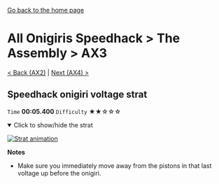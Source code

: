 [Go back to the home page](https://github.com/Doublevil/scbspeedrun)

# All Onigiris Speedhack > The Assembly > AX3

[< Back (AX2)](https://github.com/Doublevil/scbspeedrun/blob/main/levels/arb_sh/A/AX2.md) | [Next (AX4) >](https://github.com/Doublevil/scbspeedrun/blob/main/levels/arb_sh/A/AX4.md)

## Speedhack onigiri voltage strat

`Time` **00:05.400** `Difficulty` ★★☆☆☆
<details open>
  <summary>Click to show/hide the strat</summary>

  [![Strat animation](https://github.com/Doublevil/scbspeedrun/blob/main/media/levels/A/AX3_S_OnigiriVoltage.webp)](https://github.com/Doublevil/scbspeedrun/blob/main/media/levels/A/AX3_S_OnigiriVoltage.mp4?raw=true)

  **Notes**
  - Make sure you immediately move away from the pistons in that last voltage up before the onigiri.
</details>
